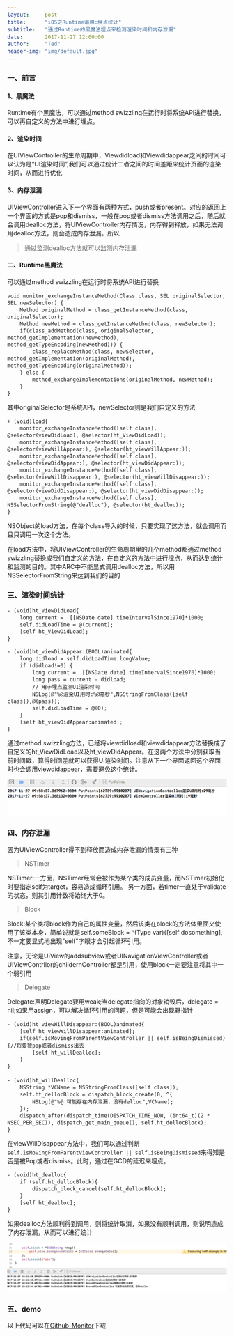 ```yaml
---
layout:     post
title:      "iOS之Runtime运用:埋点统计"
subtitle:   "通过Runtime的黑魔法埋点来检测渲染时间和内存泄漏"
date:       2017-11-27 12:00:00
author:     "Ted"
header-img: "img/default.jpg"
---
```


### 一、前言

#### 1、黑魔法

Runtime有个黑魔法，可以通过method swizzling在运行时将系统API进行替换，可以再自定义的方法中进行埋点。

#### 2、渲染时间

在UIViewController的生命周期中，Viewdidload和Viewdidappear之间的时间可以认为是“UI渲染时间”,我们可以通过统计二者之间的时间差距来统计页面的渲染时间，从而进行优化

#### 3、内存泄漏

UIViewController进入下一个界面有两种方式，push或者present。对应的返回上一个界面的方式是pop和dismiss，一般在pop或者dismiss方法调用之后，随后就会调用dealloc方法，将UIViewController内存情况，内存得到释放，如果无法调用dealloc方法，则会造成内存泄漏。所以

> 通过监测dealloc方法就可以监测内存泄漏

#### 二、Runtime黑魔法

可以通过method swizzling在运行时将系统API进行替换

```
void monitor_exchangeInstanceMethod(Class class, SEL originalSelector, SEL newSelector) {
    Method originalMethod = class_getInstanceMethod(class, originalSelector);
    Method newMethod = class_getInstanceMethod(class, newSelector);
    if(class_addMethod(class, originalSelector, method_getImplementation(newMethod), method_getTypeEncoding(newMethod))) {
        class_replaceMethod(class, newSelector, method_getImplementation(originalMethod), method_getTypeEncoding(originalMethod));
    } else {
        method_exchangeImplementations(originalMethod, newMethod);
    }
}
```

其中originalSelector是系统API，newSelector则是我们自定义的方法

```
+ (void)load{
    monitor_exchangeInstanceMethod([self class], @selector(viewDidLoad), @selector(ht_ViewDidLoad));
    monitor_exchangeInstanceMethod([self class], @selector(viewWillAppear:), @selector(ht_viewWillAppear:));
    monitor_exchangeInstanceMethod([self class], @selector(viewDidAppear:), @selector(ht_viewDidAppear:));
    monitor_exchangeInstanceMethod([self class], @selector(viewWillDisappear:), @selector(ht_viewWillDisappear:));
    monitor_exchangeInstanceMethod([self class], @selector(viewDidDisappear:), @selector(ht_viewDidDisappear:));
    monitor_exchangeInstanceMethod([self class], NSSelectorFromString(@"dealloc"), @selector(ht_dealloc));
}
```

NSObject的load方法，在每个class导入的时候，只要实现了这方法，就会调用而且只调用一次这个方法。

在load方法中，将UIViewController的生命周期里的几个method都通过method swizzling替换成我们自定义的方法，在自定义的方法中进行埋点，从而达到统计和监测的目的。其中ARC中不能显式调用dealloc方法，所以用NSSelectorFromString来达到我们的目的

### 三、渲染时间统计

```
- (void)ht_ViewDidLoad{
    long current =  [[NSDate date] timeIntervalSince1970]*1000;
    self.didLoadTime = @(current);
    [self ht_ViewDidLoad];
}
```

```
- (void)ht_viewDidAppear:(BOOL)animated{
    long didload = self.didLoadTime.longValue;
    if (didload!=0) {
        long current =  [[NSDate date] timeIntervalSince1970]*1000;
        long pass = current - didload;
        // 用于埋点监测UI渲染时间
        NSLog(@"%@渲染UI用时:%@毫秒",NSStringFromClass([self class]),@(pass));
        self.didLoadTime = @(0);
    }
    [self ht_viewDidAppear:animated];
}
```

通过method swizzling方法，已经将viewdidload和viewdidappear方法替换成了自定义的ht_ViewDidLoad以及ht_viewDidAppear。在这两个方法中分别获取当前时间戳，算得时间差就可以获得UI渲染时间。注意从下一个界面返回这个界面时也会调用viewdidappear，需要避免这个统计。

![img](/img/Simple_1/12.png)

### 四、内存泄漏

因为UIViewController得不到释放而造成内存泄漏的情景有三种

> NSTimer

NSTimer:一方面，NSTimer经常会被作为某个类的成员变量，而NSTimer初始化时要指定self为target，容易造成循环引用。 另一方面，若timer一直处于validate的状态，则其引用计数将始终大于0。

> Block

Block:某个类将block作为自己的属性变量，然后该类在block的方法体里面又使用了该类本身，简单说就是self.someBlock = ^(Type var){[self dosomething],不一定要显式地出现"self"字眼才会引起循环引用。

注意，无论是UIView的addsubview或者UINavigationViewController或者UIViewContrllor的childernController都是引用，使用block一定要注意将其中一个弱引用

> Delegate

Delegate:声明Delegate要用weak;当delegate指向的对象销毁后，delegate = nil;如果用assign，可以解决循环引用的问题，但是可能会出现野指针

```
- (void)ht_viewWillDisappear:(BOOL)animated{
    [self ht_viewWillDisappear:animated];
    if(self.isMovingFromParentViewController || self.isBeingDismissed){//将要被pop或者dismiss出去
        [self ht_willDealloc];
    }
}

- (void)ht_willDealloc{
    NSString *VCName = NSStringFromClass([self class]);
    self.ht_dellocBlock = dispatch_block_create(0, ^{
        NSLog(@"%@ 可能存在内存泄漏，没有delloc",VCName);
    });
    dispatch_after(dispatch_time(DISPATCH_TIME_NOW, (int64_t)(2 * NSEC_PER_SEC)), dispatch_get_main_queue(), self.ht_dellocBlock);
}
```

在viewWillDisappear方法中，我们可以通过判断`self.isMovingFromParentViewController || self.isBeingDismissed`来得知是否是被Pop或者dismiss。此时，通过在GCD的延迟来埋点。

```
- (void)ht_dealloc{
    if (self.ht_dellocBlock){
        dispatch_block_cancel(self.ht_dellocBlock);
    }
    [self ht_dealloc];
}
```

如果dealloc方法顺利得到调用，则将统计取消，如果没有顺利调用，则说明造成了内存泄漏，从而可以进行统计

![img](/img/Simple_1/13.png)

### 五、demo

以上代码可以在[Github-Monitor](git@github.com:helloted/MonitorMethod.git)下载